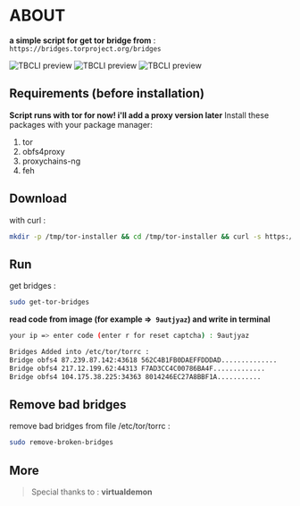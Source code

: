 # ABOUT

**a simple script for get tor bridge from** :` https://bridges.torproject.org/bridges`

![TBCLI preview](https://raw.githubusercontent.com/MicroRobotProgrammer/TorBridge/master/screenshot/captcha.jpg)
![TBCLI preview](https://raw.githubusercontent.com/MicroRobotProgrammer/TorBridge/master/screenshot/Bridges.jpg)
![TBCLI preview](https://raw.githubusercontent.com/MicroRobotProgrammer/TorBridge/master/screenshot/removeBrokenBridges.jpg)

## Requirements (before installation)
**Script runs with tor for now! i'll add a proxy version later**
Install these packages with your package manager:
1. tor
2. obfs4proxy
3. proxychains-ng
4. feh

## Download
with curl :
```bash
mkdir -p /tmp/tor-installer && cd /tmp/tor-installer && curl -s https://raw.githubusercontent.com/MicroRobotProgrammer/TorBridge/master/TorBridgesInstaller.sh && chmod +x TorBridgesInstaller.sh && ./TorBridgesInstaller.sh && echo "Script installed successfully!" && cd
```

## Run

get bridges :
```bash
sudo get-tor-bridges
```

**read code from image (**for example =>` 9autjyaz`**) and write in terminal**

```bash
your ip => enter code (enter r for reset captcha) : 9autjyaz

Bridges Added into /etc/tor/torrc :
Bridge obfs4 87.239.87.142:43618 562C4B1FB0DAEFFDDDAD..............
Bridge obfs4 217.12.199.62:44313 F7AD3CC4C00786BA4F.............
Bridge obfs4 104.175.38.225:34363 8014246EC27A8BBF1A...........
```

## Remove bad bridges

remove bad bridges from file /etc/tor/torrc :
```bash
sudo remove-broken-bridges
```

## More
>  Special thanks to : **virtualdemon**
